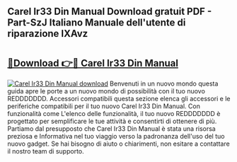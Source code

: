 ## Carel Ir33 Din Manual Download gratuit PDF - Part-SzJ Italiano Manuale dell'utente di riparazione IXAvz

# <h2><a href="http://dfb54w.blite.top/?on=Carel+Ir33+Din+Manual">🔗Download 👉🔴 Carel Ir33 Din Manual</a></h2>

[![Carel Ir33 Din Manual download](https://i.imgur.com/lujVjoI.png)](http://dfb54w.blite.top/?on=Carel+Ir33+Din+Manual)
Benvenuti in un nuovo mondo questa guida apre le porte a un nuovo mondo di possibilità con il tuo nuovo REDDDDDDD. Accessori compatibili questa sezione elenca gli accessori e le periferiche compatibili per il tuo nuovo Carel Ir33 Din Manual. Con funzionalità come L'elenco delle funzionalità, il tuo nuovo REDDDDDDD è progettato per semplificare le tue attività e consentirti di ottenere di più. Partiamo dal presupposto che Carel Ir33 Din Manual è stata una risorsa preziosa e Informativa nel tuo viaggio verso la padronanza dell'uso del tuo nuovo gadget. Se hai bisogno di aiuto o chiarimenti, non esitare a contattare il nostro team di supporto.
